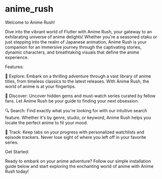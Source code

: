# anime_rush

Welcome to Anime Rush!

Dive into the vibrant world of Flutter with Anime Rush, your gateway to an exhilarating universe of anime delights! Whether you're a seasoned otaku or just stepping into the realm of Japanese animation, Anime Rush is your companion for an immersive journey through the captivating stories, dynamic characters, and breathtaking visuals that define the anime experience.

Features:

🌟 Explore: Embark on a thrilling adventure through a vast library of anime titles, from timeless classics to the latest releases. With Anime Rush, the world of anime is at your fingertips.

🎨 Discover: Uncover hidden gems and must-watch series curated by fellow fans. Let Anime Rush be your guide to finding your next obsession.

🔍 Search: Find exactly what you're looking for with our intuitive search feature. Whether it's by genre, studio, or keyword, Anime Rush helps you locate the perfect anime to fit your mood.

📝 Track: Keep tabs on your progress with personalized watchlists and episode trackers. Never lose sight of where you left off in your favorite series.

Get Started:

Ready to embark on your anime adventure? Follow our simple installation guide below and start exploring the enchanting world of anime with Anime Rush today!
